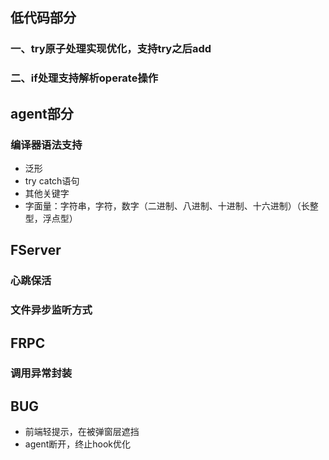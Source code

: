 ## 低代码部分
### 一、try原子处理实现优化，支持try之后add
### 二、if处理支持解析operate操作

## agent部分
### 编译器语法支持
* 泛形
* try catch语句
* 其他关键字
* 字面量：字符串，字符，数字（二进制、八进制、十进制、十六进制）（长整型，浮点型）

## FServer
### 心跳保活
### 文件异步监听方式

## FRPC
### 调用异常封装

## BUG
* 前端轻提示，在被弹窗层遮挡
* agent断开，终止hook优化
